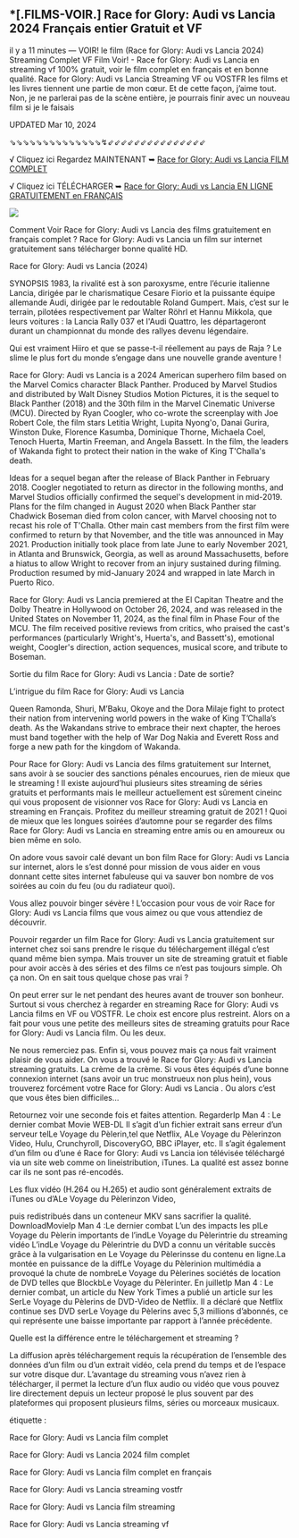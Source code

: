 ## *[.FILMS-VOIR.] Race for Glory: Audi vs Lancia 2024 Français entier Gratuit et VF

il y a 11 minutes — VOIR! le film (Race for Glory: Audi vs Lancia 2024) Streaming Complet VF Film Voir! - Race for Glory: Audi vs Lancia en streaming vf 100% gratuit, voir le film complet en français et en bonne qualité. Race for Glory: Audi vs Lancia Streaming VF ou VOSTFR les films et les livres tiennent une partie de mon cœur. Et de cette façon, j’aime tout. Non, je ne parlerai pas de la scène entière, je pourrais finir avec un nouveau film si je le faisais

UPDATED Mar 10, 2024

⇘⇘⇘⇘⇘⇘⇘⇘⇘⇘⇘⇘⇘⇘↯⇙⇙⇙⇙⇙⇙⇙⇙⇙⇙⇙⇙⇙⇙⇙

√ Cliquez ici Regardez MAINTENANT ➥ [Race for Glory: Audi vs Lancia FILM COMPLET](https://hotflix-32.org/movie/972433/race-for-glory-audi-vs-lancia)

√ Cliquez ici TÉLÉCHARGER ➥ [Race for Glory: Audi vs Lancia EN LIGNE GRATUITEMENT en FRANÇAIS](https://hotflix-32.org/movie/972433/race-for-glory-audi-vs-lancia)

<a href="https://hotflix-32.org/movie/972433/race-for-glory-audi-vs-lancia" rel="nofollow" ><img src="https://camo.githubusercontent.com/abb2148613ed2c31b6fd5c164e6a142c9074d86e9468c674b26300adbf87c7f7/68747470733a2f2f7374617469632e7769787374617469632e636f6d2f6d656469612f3835356132355f30343362356162656234616534643335616330303331393865376665353665647e6d76322e676966" style="max-width: 100%;"></a>

Comment Voir Race for Glory: Audi vs Lancia des films gratuitement en français complet ? Race for Glory: Audi vs Lancia un film sur internet gratuitement sans télécharger bonne qualité HD.

Race for Glory: Audi vs Lancia (2024)

SYNOPSIS
1983, la rivalité est à son paroxysme, entre l’écurie italienne Lancia, dirigée par le charismatique Cesare Fiorio et la puissante équipe allemande Audi, dirigée par le redoutable Roland Gumpert. Mais, c’est sur le terrain, pilotées respectivement par Walter Röhrl et Hannu Mikkola, que leurs voitures : la Lancia Rally 037 et l'Audi Quattro, les départageront durant un championnat du monde des rallyes devenu légendaire.

Qui est vraiment Hiiro et que se passe-t-il réellement au pays de Raja ? Le slime le plus fort du monde s’engage dans une nouvelle grande aventure !

Race for Glory: Audi vs Lancia is a 2024 American superhero film based on the Marvel Comics character Black Panther. Produced by Marvel Studios and distributed by Walt Disney Studios Motion Pictures, it is the sequel to Black Panther (2018) and the 30th film in the Marvel Cinematic Universe (MCU). Directed by Ryan Coogler, who co-wrote the screenplay with Joe Robert Cole, the film stars Letitia Wright, Lupita Nyong'o, Danai Gurira, Winston Duke, Florence Kasumba, Dominique Thorne, Michaela Coel, Tenoch Huerta, Martin Freeman, and Angela Bassett. In the film, the leaders of Wakanda fight to protect their nation in the wake of King T'Challa's death.

Ideas for a sequel began after the release of Black Panther in February 2018. Coogler negotiated to return as director in the following months, and Marvel Studios officially confirmed the sequel's development in mid-2019. Plans for the film changed in August 2020 when Black Panther star Chadwick Boseman died from colon cancer, with Marvel choosing not to recast his role of T'Challa. Other main cast members from the first film were confirmed to return by that November, and the title was announced in May 2021. Production initially took place from late June to early November 2021, in Atlanta and Brunswick, Georgia, as well as around Massachusetts, before a hiatus to allow Wright to recover from an injury sustained during filming. Production resumed by mid-January 2024 and wrapped in late March in Puerto Rico.

Race for Glory: Audi vs Lancia premiered at the El Capitan Theatre and the Dolby Theatre in Hollywood on October 26, 2024, and was released in the United States on November 11, 2024, as the final film in Phase Four of the MCU. The film received positive reviews from critics, who praised the cast's performances (particularly Wright's, Huerta's, and Bassett's), emotional weight, Coogler's direction, action sequences, musical score, and tribute to Boseman.

Sortie du film Race for Glory: Audi vs Lancia : Date de sortie?

L’intrigue du film Race for Glory: Audi vs Lancia

Queen Ramonda, Shuri, M’Baku, Okoye and the Dora Milaje fight to protect their nation from intervening world powers in the wake of King T’Challa’s death. As the Wakandans strive to embrace their next chapter, the heroes must band together with the help of War Dog Nakia and Everett Ross and forge a new path for the kingdom of Wakanda.

Pour Race for Glory: Audi vs Lancia des films gratuitement sur Internet, sans avoir à se soucier des sanctions pénales encourues, rien de mieux que le streaming ! Il existe aujourd’hui plusieurs sites streaming de séries gratuits et performants mais le meilleur actuellement est sûrement cineinc qui vous proposent de visionner vos Race for Glory: Audi vs Lancia en streaming en Français. Profitez du meilleur streaming gratuit de 2021 ! Quoi de mieux que les longues soirées d’automne pour se regarder des films Race for Glory: Audi vs Lancia en streaming entre amis ou en amoureux ou bien même en solo.

On adore vous savoir calé devant un bon film Race for Glory: Audi vs Lancia sur internet, alors le s’est donné pour mission de vous aider en vous donnant cette sites internet fabuleuse qui va sauver bon nombre de vos soirées au coin du feu (ou du radiateur quoi).

Vous allez pouvoir binger sévère ! L’occasion pour vous de voir Race for Glory: Audi vs Lancia films que vous aimez ou que vous attendiez de découvrir.

Pouvoir regarder un film Race for Glory: Audi vs Lancia gratuitement sur internet chez soi sans prendre le risque du téléchargement illégal c’est quand même bien sympa. Mais trouver un site de streaming gratuit et fiable pour avoir accès à des séries et des films ce n’est pas toujours simple. Oh ça non. On en sait tous quelque chose pas vrai ?

On peut errer sur le net pendant des heures avant de trouver son bonheur. Surtout si vous cherchez à regarder en streaming Race for Glory: Audi vs Lancia films en VF ou VOSTFR. Le choix est encore plus restreint. Alors on a fait pour vous une petite des meilleurs sites de streaming gratuits pour Race for Glory: Audi vs Lancia film. Ou les deux.

Ne nous remerciez pas. Enfin si, vous pouvez mais ça nous fait vraiment plaisir de vous aider. On vous a trouvé le Race for Glory: Audi vs Lancia streaming gratuits. La crème de la crème. Si vous êtes équipés d’une bonne connexion internet (sans avoir un truc monstrueux non plus hein), vous trouverez forcément votre Race for Glory: Audi vs Lancia . Ou alors c’est que vous êtes bien difficiles…

Retournez voir une seconde fois et faites attention. RegarderIp Man 4 : Le dernier combat Movie WEB-DL Il s’agit d’un fichier extrait sans erreur d’un serveur telLe Voyage du Pèlerin,tel que Netflix, ALe Voyage du Pèlerinzon Video, Hulu, Crunchyroll, DiscoveryGO, BBC iPlayer, etc. Il s’agit également d’un film ou d’une é Race for Glory: Audi vs Lancia ion télévisée téléchargé via un site web comme on lineistribution, iTunes. La qualité est assez bonne car ils ne sont pas ré-encodés.

Les flux vidéo (H.264 ou H.265) et audio sont généralement extraits de iTunes ou d’ALe Voyage du Pèlerinzon Video,

puis redistribués dans un conteneur MKV sans sacrifier la qualité. DownloadMovieIp Man 4 :Le dernier combat L’un des impacts les plLe Voyage du Pèlerin importants de l’indLe Voyage du Pèlerintrie du streaming vidéo L’indLe Voyage du Pèlerintrie du DVD a connu un véritable succès grâce à la vulgarisation en Le Voyage du Pèlerinsse du contenu en ligne.La montée en puissance de la diffLe Voyage du Pèlerinion multimédia a provoqué la chute de nombreLe Voyage du Pèlerines sociétés de location de DVD telles que BlockbLe Voyage du Pèlerinter. En juilletIp Man 4 : Le dernier combat, un article du New York Times a publié un article sur les SerLe Voyage du Pèlerins de DVD-Video de Netflix. Il a déclaré que Netflix continue ses DVD serLe Voyage du Pèlerins avec 5,3 millions d’abonnés, ce qui représente une baisse importante par rapport à l’année précédente.

Quelle est la différence entre le téléchargement et streaming ?

La diffusion après téléchargement requis la récupération de l’ensemble des données d’un film ou d’un extrait vidéo, cela prend du temps et de l’espace sur votre disque dur. L’avantage du streaming vous n’avez rien à télécharger, il permet la lecture d’un flux audio ou vidéo que vous pouvez lire directement depuis un lecteur proposé le plus souvent par des plateformes qui proposent plusieurs films, séries ou morceaux musicaux.

étiquette :

Race for Glory: Audi vs Lancia film complet

Race for Glory: Audi vs Lancia 2024 film complet

Race for Glory: Audi vs Lancia film complet en français

Race for Glory: Audi vs Lancia streaming vostfr

Race for Glory: Audi vs Lancia film streaming

Race for Glory: Audi vs Lancia streaming vf
